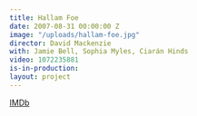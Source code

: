```yaml
---
title: Hallam Foe
date: 2007-08-31 00:00:00 Z
image: "/uploads/hallam-foe.jpg"
director: David Mackenzie
with: Jamie Bell, Sophia Myles, Ciarán Hinds
video: 1072235881
is-in-production: 
layout: project
---
```


[IMDb](https://www.imdb.com/title/tt0466816/?ref_=nv_sr_srsg_0_tt_5_nm_3_q_hallam%2520foe)